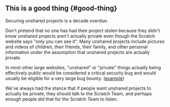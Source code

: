 

## This is a good thing {#good-thing}

Securing unshared projects is a decade overdue.

Don't pretend that no one has had their project stolen because they didn't know unshared projects aren't actually private even though the Scratch website says "only you can see it". Many unshared projects include pictures and videos of children, their friends, their family, and other personal information under the assumption that unshared projects are actually private.

In most other large websites, "unshared" or "private" things actually being effectively public would be considered a critical security bug and would usually be eligible for a very large bug bounty. ([example](https://bugs.xdavidhu.me/google/2021/01/11/stealing-your-private-videos-one-frame-at-a-time/))

We've always had the stance that if people want unshared projects to actually be private, they should talk to the Scratch Team, and perhaps enough people did that for the Scratch Team to listen.

